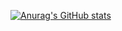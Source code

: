 
[![Anurag's GitHub stats](https://github-readme-stats-orcin-psi-36.vercel.app/api?username=LinconlG)](https://github.com/anuraghazra/github-readme-stats)
